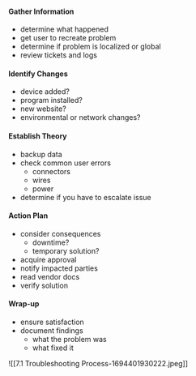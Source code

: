 #### Gather Information
- determine what happened
- get user to recreate problem
- determine if problem is localized or global
- review tickets and logs

#### Identify Changes
- device added?
- program installed?
- new website?
- environmental or network changes?

#### Establish Theory
- backup data
- check common user errors
	- connectors
	- wires
	- power
- determine if you have to escalate issue

#### Action Plan
- consider consequences
	- downtime?
	- temporary solution?
- acquire approval
- notify impacted parties
- read vendor docs
- verify solution

#### Wrap-up
- ensure satisfaction
- document findings
	- what the problem was
	- what fixed it

![[7.1 Troubleshooting Process-1694401930222.jpeg]]